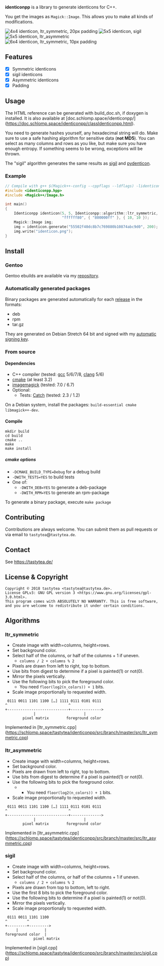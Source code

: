 **identiconpp** is a library to generate identicons for C++.

You get the images as `Magick::Image`. This allows you to make all kinds of
modifications.

![](https://doc.schlomp.space/identiconpp/identicon1.png
"4x4 identicon, ltr_symmetric, 20px padding")
![](https://doc.schlomp.space/identiconpp/identicon2.png
"5x5 identicon, sigil")
![](https://doc.schlomp.space/identiconpp/identicon3.png
"5x5 identicon, ltr_asymmetric")
![](https://doc.schlomp.space/identiconpp/identicon4.png
"6x4 identicon, ltr_symmetric, 10px padding")

## Features

* [x] Symmetric identicons
* [x] sigil identicons
* [x] Asymmetric identicons
* [x] Padding

## Usage

The HTML reference can be generated with build_doc.sh, if doxygen is installed.
It is also available at [doc.schlomp.space/identiconpp/]
(https://doc.schlomp.space/identiconpp/classIdenticonpp.html).

You need to generate hashes yourself, any hexadecimal string will do. Make sure
to use a safe hashing algorithm for sensitive data (**not MD5**). You can select
as many columns and rows as you like, but make sure you have enough entropy.
If something seems to be wrong, exceptions will be thrown.

The "sigil" algorithm generates the same results as
[sigil](https://github.com/cupcake/sigil/) and
[pydenticon](https://github.com/azaghal/pydenticon/).

### Example

```C++
// Compile with g++ $(Magick++-config --cppflags --ldflags) -lidenticonpp
#include <identiconpp.hpp>
#include <Magick++/Image.h>

int main()
{
    Identiconpp identicon(5, 5, Identiconpp::algorithm::ltr_symmetric,
                          "ffffff80", { "800000ff" }, { 10, 10 });
    Magick::Image img;
    img = identicon.generate("55502f40dc8b7c769880b10874abc9d0", 200);
    img.write("identicon.png");
}
```

## Install

### Gentoo

Gentoo ebuilds are available via my
[repository](https://schlomp.space/tastytea/overlay).

### Automatically generated packages

Binary packages are generated automatically for each
[release](https://schlomp.space/tastytea/identiconpp/releases) in the
formats:

* deb
* rpm
* tar.gz

They are generated on Debian Stretch 64 bit and signed with my
[automatic signing key](https://tastytea.de/tastytea_autosign.asc).

### From source

#### Dependencies

* C++ compiler (tested: [gcc](https://gcc.gnu.org/) 5/6/7/8,
  [clang](https://llvm.org/) 5/6)
* [cmake](https://cmake.org/) (at least 3.2)
* [imagemagick](https://www.imagemagick.org/) (tested: 7.0 / 6.7)
* Optional:
  * Tests: [Catch](https://github.com/catchorg/Catch2) (tested: 2.3 / 1.2)

On a Debian system, install the packages:
`build-essential cmake libmagick++-dev`.

#### Compile

```SH
mkdir build
cd build
cmake ..
make
make install
```

##### cmake options

* `-DCMAKE_BUILD_TYPE=Debug` for a debug build
* `-DWITH_TESTS=YES` to build tests
* One of:
    * `-DWITH_DEB=YES` to generate a deb-package
    * `-DWITH_RPM=YES` to generate an rpm-package

To generate a binary package, execute `make package`

## Contributing

Contributions are always welcome. You can submit them as pull requests or via
email to `tastytea`@`tastytea.de`.

## Contact

See https://tastytea.de/

## License & Copyright

```PLAIN
Copyright © 2018 tastytea <tastytea@tastytea.de>.
License GPLv3: GNU GPL version 3 <https://www.gnu.org/licenses/gpl-3.0.html>.
This program comes with ABSOLUTELY NO WARRANTY. This is free software,
and you are welcome to redistribute it under certain conditions.
```

## Algorithms

### ltr_symmetric

* Create image with width=columns, height=rows.
* Set background color.
* Select half of the columns, or half of the columns + 1 if uneven.
  * `columns / 2 + columns % 2`
* Pixels are drawn from left to right, top to bottom.
* Use bits from digest to determine if a pixel is painted(1) or not(0).
* Mirror the pixels vertically.
* Use the following bits to pick the foreground color.
  * You need `floor(log2(n_colors)) + 1` bits.
* Scale image proportionally to requested width.

```PLAIN
 0111 0011 1101 1100 […] 1111 0111 0101 0111
^                            ^
+----------------------------+-------------->
             |                      |
        pixel matrix        foreground color
```

Implemented in [ltr_symmetric.cpp]
(https://schlomp.space/tastytea/identiconpp/src/branch/master/src/ltr_symmetric.cpp)

### ltr_asymmetric

* Create image with width=columns, height=rows.
* Set background color.
* Pixels are drawn from left to right, top to bottom.
* Use bits from digest to determine if a pixel is painted(1) or not(0).
* Use the following bits to pick the foreground color.
  * * You need `floor(log2(n_colors)) + 1` bits.
* Scale image proportionally to requested width.

```PLAIN
 0111 0011 1101 1100 […] 1111 0111 0101 0111
^                            ^
+----------------------------+-------------->
             |                      |
        pixel matrix        foreground color
```

Implemented in [ltr_asymmetric.cpp]
(https://schlomp.space/tastytea/identiconpp/src/branch/master/src/ltr_asymmetric.cpp)

### sigil

* Create image with width=columns, height=rows.
* Set background color.
* Select half of the columns, or half of the columns + 1 if uneven.
  * `columns / 2 + columns % 2`
* Pixels are drawn from top to bottom, left to right.
* Use the first 8 bits to pick the foreground color.
* Use the following bits to determine if a pixel is painted(1) or not(0).
* Mirror the pixels vertically.
* Scale image proportionally to requested width.

```PLAIN
 0111 0011 1101 1100
^         ^
+---------+--------->
     |            |
foreground color  |
             pixel matrix
```

Implemented in [sigil.cpp]
(https://schlomp.space/tastytea/identiconpp/src/branch/master/src/sigil.cpp)
